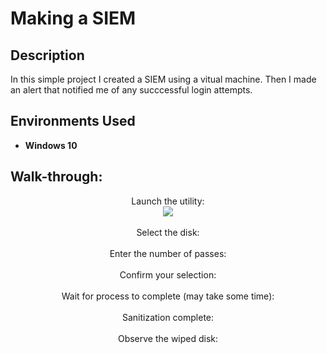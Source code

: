<h1>Making a SIEM</h1>

<h2>Description</h2>
In this simple project I created a SIEM using a vitual machine. Then I made an alert that notified me of any succcessful login attempts. 
<br />

<h2>Environments Used </h2>

- <b>Windows 10</b> 

<h2>Walk-through:</h2>

<p align="center">
Launch the utility: <br/>
<img src=/>
<br />
<br />
Select the disk:  <br/>
<img src=""/>
<br />
<br />
Enter the number of passes: <br/>
<img src=""/>
<br />
<br />
Confirm your selection:  <br/>
<img src=""/>
<br />
<br />
Wait for process to complete (may take some time):  <br/>
<img src=""/>
<br />
<br />
Sanitization complete:  <br/>
<img src=""/>
<br />
<br />
Observe the wiped disk:  <br/>
<img src=""/>
</p>
